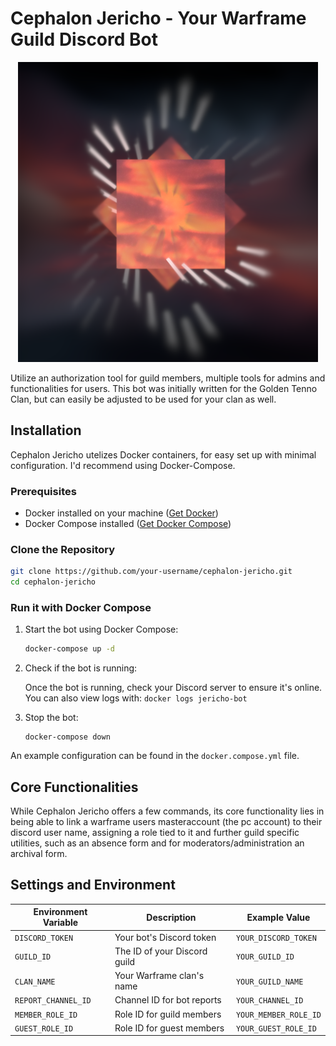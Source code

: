 # Cephalon Jericho - Your Warframe Guild Discord Bot

<div style="text-align: center;">
  <img src="./images/jericho480.png" alt="Cephalon Jericho Logo">
</div>

Utilize an authorization tool for guild members, multiple tools for admins and functionalities for users. This bot was initially written for the Golden Tenno Clan, but can easily be adjusted to be used for your clan as well.

## Installation

Cephalon Jericho utelizes Docker containers, for easy set up with minimal configuration. I'd recommend using Docker-Compose.

### Prerequisites
- Docker installed on your machine ([Get Docker](https://docs.docker.com/get-docker/))
- Docker Compose installed ([Get Docker Compose](https://docs.docker.com/compose/install/))

### Clone the Repository
```bash
git clone https://github.com/your-username/cephalon-jericho.git
cd cephalon-jericho
```

### Run it with Docker Compose
1. Start the bot using Docker Compose:
   ```bash
   docker-compose up -d
   ```
2. Check if the bot is running:
    
    Once the bot is running, check your Discord server to ensure it's online. You can also view logs with:
         ```
         docker logs jericho-bot
         ```

3. Stop the bot:
    ```
    docker-compose down
    ```


An example configuration can be found in the `docker.compose.yml` file.

## Core Functionalities

While Cephalon Jericho offers a few commands, its core functionality lies in being able to link a warframe users masteraccount (the pc account) to their discord user name, assigning a role tied to it and further guild specific utilities, such as an absence form and for moderators/administration an archival form. 

## Settings and Environment

| Environment Variable      | Description                  | Example Value          |
|---------------------|------------------------------|------------------------|
| `DISCORD_TOKEN`     | Your bot's Discord token     | `YOUR_DISCORD_TOKEN`   |
| `GUILD_ID`          | The ID of your Discord guild | `YOUR_GUILD_ID`        |
| `CLAN_NAME`         | Your Warframe clan's name   | `YOUR_GUILD_NAME`         |
| `REPORT_CHANNEL_ID` | Channel ID for bot reports   | `YOUR_CHANNEL_ID`      |
| `MEMBER_ROLE_ID`    | Role ID for guild members    | `YOUR_MEMBER_ROLE_ID`  |
| `GUEST_ROLE_ID`     | Role ID for guest members    | `YOUR_GUEST_ROLE_ID`   |